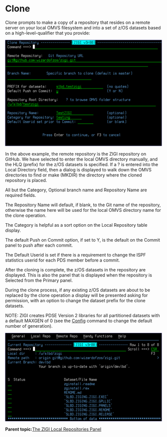 # Clone

Clone prompts to make a copy of a repository that resides on a remote server on your local OMVS filesystem and into a set of z/OS datasets based on a high-level-qualifier that you provide:

![](media/img(12).png)

In the above example, the remote repository is the ZIGI repository on GitHub. We have selected to enter the local OMVS directory manually, and the HLQ \(prefix\) for the z/OS datasets is specified. If a ? is entered into the Local Directory field, then a dialog is displayed to walk down the OMVS directories to find or make \(MKDIR\) the directory where the cloned repository is placed.

All but the Category, Optional branch name and Repository Name are required fields.

The Repository Name will default, if blank, to the Git name of the repository, otherwise the name here will be used for the local OMVS directory name for the clone operation.

The Category is helpful as a sort option on the Local Repository table display.

The default Push on Commit option, if set to Y, is the default on the Commit panel to push after each commit.

The Default Userid is set if there is a requirement to change the ISPF statistics userid for each PDS member before a commit.

After the cloning is complete, the z/OS datasets in the repository are displayed. This is also the panel that is displayed when the repository is Selected from the Primary panel.

During the clone process, if any existing z/OS datasets are about to be replaced by the clone operation a display will be presented asking for permission, with an option to change the dataset prefix for the clone datasets.

NOTE: ZIGI creates PDSE Version 2 libraries for all partitioned datasets with a default MAXGEN of 0 \(see the [Config](#_Config) command to change the default number of generation\).

![](media/img(13).png)

**Parent topic:**[The ZIGI Local Repositories Panel](zOS_ISPF_Git_Interface_Users_Guide_V3R0_the_zigi_local_repositories_panel.md)

